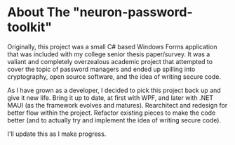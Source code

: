 # About The "neuron-password-toolkit"
Originally, this project was a small C# based Windows Forms application that was included with my college senior thesis paper/survey. It was a valiant and completely overzealous academic project that attempted to cover the topic of password managers and ended up spilling into cryptography, open source software, and the idea of writing secure code. 

As I have grown as a developer, I decided to pick this project back up and give it new life. Bring it up to date, at first with WPF, and later with .NET MAUI (as the framework evolves and matures). Rearchitect and redesign for better flow within the project. Refactor existing pieces to make the code better (and to actually try and implement the idea of writing secure code). 

I'll update this as I make progress.
